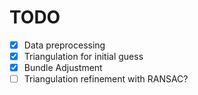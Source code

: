 # TODO

- [x] Data preprocessing
- [x] Triangulation for initial guess
- [x] Bundle Adjustment
- [ ] Triangulation refinement with RANSAC?
